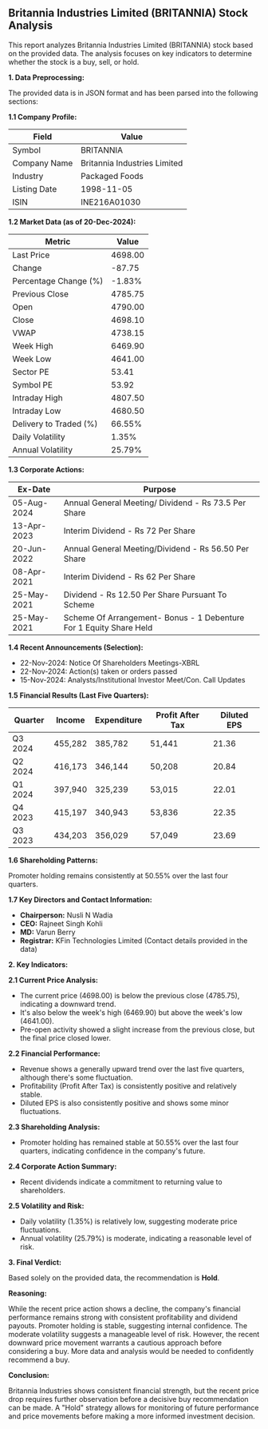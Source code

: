 ## Britannia Industries Limited (BRITANNIA) Stock Analysis

This report analyzes Britannia Industries Limited (BRITANNIA) stock based on the provided data.  The analysis focuses on key indicators to determine whether the stock is a buy, sell, or hold.

**1. Data Preprocessing:**

The provided data is in JSON format and has been parsed into the following sections:

**1.1 Company Profile:**

| Field             | Value                     |
|----------------------|--------------------------|
| Symbol              | BRITANNIA                  |
| Company Name        | Britannia Industries Limited |
| Industry            | Packaged Foods             |
| Listing Date        | 1998-11-05                |
| ISIN                | INE216A01030              |


**1.2 Market Data (as of 20-Dec-2024):**

| Metric                | Value      |
|------------------------|-------------|
| Last Price             | 4698.00     |
| Change                 | -87.75      |
| Percentage Change (%)  | -1.83%      |
| Previous Close         | 4785.75     |
| Open                   | 4790.00     |
| Close                  | 4698.10     |
| VWAP                  | 4738.15     |
| Week High              | 6469.90     |
| Week Low               | 4641.00     |
| Sector PE             | 53.41       |
| Symbol PE              | 53.92       |
| Intraday High         | 4807.50     |
| Intraday Low          | 4680.50     |
| Delivery to Traded (%) | 66.55%      |
| Daily Volatility       | 1.35%       |
| Annual Volatility      | 25.79%      |


**1.3 Corporate Actions:**

| Ex-Date      | Purpose                                      |
|--------------|----------------------------------------------|
| 05-Aug-2024  | Annual General Meeting/ Dividend - Rs 73.5 Per Share |
| 13-Apr-2023  | Interim Dividend - Rs 72 Per Share           |
| 20-Jun-2022  | Annual General Meeting/Dividend - Rs 56.50 Per Share |
| 08-Apr-2021  | Interim Dividend - Rs 62 Per Share           |
| 25-May-2021  | Dividend - Rs 12.50 Per Share Pursuant To Scheme |
| 25-May-2021  | Scheme Of Arrangement- Bonus - 1 Debenture For 1 Equity Share Held |


**1.4 Recent Announcements (Selection):**

* 22-Nov-2024: Notice Of Shareholders Meetings-XBRL
* 22-Nov-2024: Action(s) taken or orders passed
* 15-Nov-2024: Analysts/Institutional Investor Meet/Con. Call Updates


**1.5 Financial Results (Last Five Quarters):**

| Quarter      | Income     | Expenditure | Profit After Tax | Diluted EPS |
|--------------|------------|-------------|-----------------|-------------|
| Q3 2024      | 455,282    | 385,782     | 51,441           | 21.36       |
| Q2 2024      | 416,173    | 346,144     | 50,208           | 20.84       |
| Q1 2024      | 397,940    | 325,239     | 53,015           | 22.01       |
| Q4 2023      | 415,197    | 340,943     | 53,836           | 22.35       |
| Q3 2023      | 434,203    | 356,029     | 57,049           | 23.69       |


**1.6 Shareholding Patterns:**

Promoter holding remains consistently at 50.55% over the last four quarters.


**1.7 Key Directors and Contact Information:**

* **Chairperson:** Nusli N Wadia
* **CEO:** Rajneet Singh Kohli
* **MD:** Varun Berry
* **Registrar:** KFin Technologies Limited (Contact details provided in the data)


**2. Key Indicators:**

**2.1 Current Price Analysis:**

* The current price (4698.00) is below the previous close (4785.75), indicating a downward trend.
* It's also below the week's high (6469.90) but above the week's low (4641.00).
* Pre-open activity showed a slight increase from the previous close, but the final price closed lower.


**2.2 Financial Performance:**

* Revenue shows a generally upward trend over the last five quarters, although there's some fluctuation.
* Profitability (Profit After Tax) is consistently positive and relatively stable.
* Diluted EPS is also consistently positive and shows some minor fluctuations.


**2.3 Shareholding Analysis:**

* Promoter holding has remained stable at 50.55% over the last four quarters, indicating confidence in the company's future.


**2.4 Corporate Action Summary:**

* Recent dividends indicate a commitment to returning value to shareholders.


**2.5 Volatility and Risk:**

* Daily volatility (1.35%) is relatively low, suggesting moderate price fluctuations.
* Annual volatility (25.79%) is moderate, indicating a reasonable level of risk.


**3. Final Verdict:**

Based solely on the provided data, the recommendation is **Hold**.

**Reasoning:**

While the recent price action shows a decline, the company's financial performance remains strong with consistent profitability and dividend payouts.  Promoter holding is stable, suggesting internal confidence.  The moderate volatility suggests a manageable level of risk.  However, the recent downward price movement warrants a cautious approach before considering a buy.  More data and analysis would be needed to confidently recommend a buy.

**Conclusion:**

Britannia Industries shows consistent financial strength, but the recent price drop requires further observation before a decisive buy recommendation can be made.  A "Hold" strategy allows for monitoring of future performance and price movements before making a more informed investment decision.
